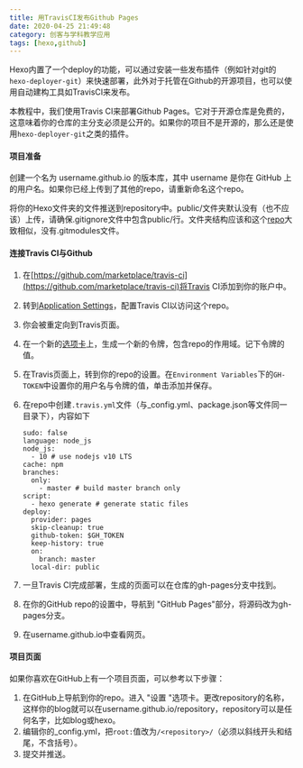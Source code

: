 ```yaml
---
title: 用TravisCI发布Github Pages
date: 2020-04-25 21:49:48
category: 创客与学科教学应用
tags: [hexo,github] 
---
```


Hexo内置了一个deploy的功能，可以通过安装一些发布插件（例如针对git的 `hexo-deployer-git`）来快速部署，此外对于托管在Github的开源项目，也可以使用自动建构工具如TravisCI来发布。

本教程中，我们使用Travis CI来部署Github Pages。它对于开源仓库是免费的，这意味着你的仓库的主分支必须是公开的。如果你的项目不是开源的，那么还是使用`hexo-deployer-git`之类的插件。

#### 项目准备
创建一个名为 username.github.io 的版本库，其中 username 是你在 GitHub 上的用户名。如果你已经上传到了其他的repo，请重新命名这个repo。

将你的Hexo文件夹的文件推送到repository中。public/文件夹默认没有（也不应该）上传，请确保.gitignore文件中包含public/行。文件夹结构应该和这个[repo](https://github.com/hexojs/hexo-starter)大致相似，没有.gitmodules文件。

<!--More -->

#### 连接Travis CI与Github

1. 在[https://github.com/marketplace/travis-ci](https://github.com/marketplace/travis-ci)将Travis CI添加到你的账户中。
2. 转到[Application Settings](https://github.com/settings/installations)，配置Travis CI以访问这个repo。
3. 你会被重定向到Travis页面。
4. 在一个新的[选项卡](https://github.com/settings/tokens)上，生成一个新的令牌，包含repo的作用域。记下令牌的值。
5. 在Travis页面上，转到你的repo的设置。在`Environment Variables`下的`GH-TOKEN`中设置你的用户名与令牌的值，单击添加并保存。
6. 在repo中创建`.travis.yml`文件（与_config.yml、package.json等文件同一目录下），内容如下

	```
	sudo: false
	language: node_js
	node_js:
	  - 10 # use nodejs v10 LTS
	cache: npm
	branches:
	  only:
	    - master # build master branch only
	script:
	  - hexo generate # generate static files
	deploy:
	  provider: pages
	  skip-cleanup: true
	  github-token: $GH_TOKEN
	  keep-history: true
	  on:
	    branch: master
	  local-dir: public
	```
6. 一旦Travis CI完成部署，生成的页面可以在仓库的gh-pages分支中找到。
7. 在你的GitHub repo的设置中，导航到 "GitHub Pages"部分，将源码改为gh-pages分支。
8. 在username.github.io中查看网页。

#### 项目页面
如果你喜欢在GitHub上有一个项目页面，可以参考以下步骤：

1. 在GitHub上导航到你的repo。进入 "设置 "选项卡。更改repository的名称，这样你的blog就可以在username.github.io/repository，repository可以是任何名字，比如blog或hexo。
2. 编辑你的_config.yml，把`root:`值改为`/<repository>/`（必须以斜线开头和结尾，不含括号）。
3. 提交并推送。

